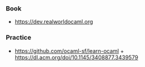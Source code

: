 ### Book

- https://dev.realworldocaml.org

### Practice

- https://github.com/ocaml-sf/learn-ocaml + https://dl.acm.org/doi/10.1145/3408877.3439579